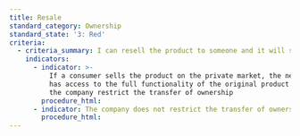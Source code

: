 ```yaml
---
title: Resale
standard_category: Ownership
standard_state: '3: Red'
criteria:
  - criteria_summary: I can resell the product to someone and it will still work.
    indicators:
      - indicator: >-
          If a consumer sells the product on the private market, the new owner
          has access to the full functionality of the original product.? Or does
          the company restrict the transfer of ownership
        procedure_html:
      - indicator: The company does not restrict the transfer of ownership.
        procedure_html:
---
```


